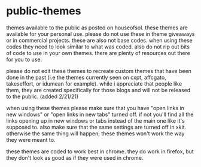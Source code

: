 # public-themes
themes available to the public as posted on houseofsol. these themes are available for your personal use. please do not use these in theme giveaways or in commercial projects. these are also not base codes. when using these codes they need to look similar to what was coded. also do not rip out bits of code to use in your own themes. there are plenty of resources out there for you to use. 

please do not edit these themes to recreate custom themes that have been done in the past (i.e the themes currently seen on cxpt, affcgato, takeseffort, or idumean for example). while i appreciate that people like them, they are created specifically for those blogs and will not be released to the public. (added 2/21/21)

when using these themes please make sure that you have "open links in new windows" or "open links in new tabs" turned off. if not you'll find all the links opening up in new windows or tabs instead of the main one like it's supposed to. also make sure that the same settings are turned off in xkit. otherwise the same thing will happen; these themes won't work the way they were meant to.

these themes are coded to work best in chrome. they do work in firefox, but they don't look as good as if they were used in chrome.
